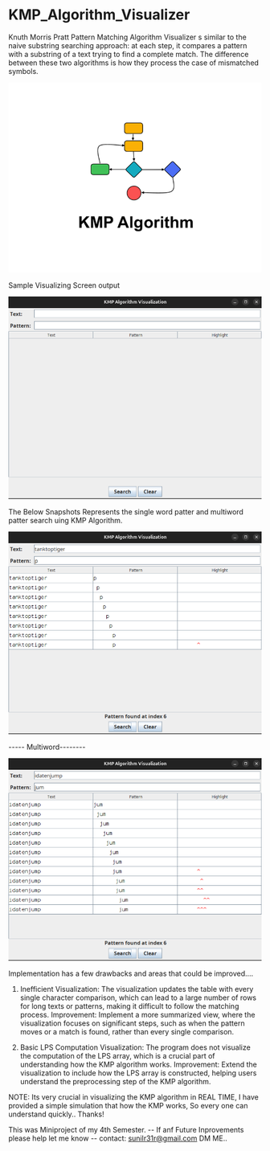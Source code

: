 # KMP_Algorithm_Visualizer
Knuth Morris Pratt Pattern Matching Algorithm Visualizer s similar to the naive substring searching approach: at each step, it compares a pattern with a substring of a text trying to find a complete match. The difference between these two algorithms is how they process the case of mismatched symbols. 

![Alt text](images/KMP.png)

Sample Visualizing Screen output

![Alt text](images/output1.png)

The Below Snapshots Represents the single word patter and multiword patter search uing KMP Algorithm.

![Alt text](images/output2.png)

----- Multiword--------

![Alt text](images/output3.png)

Implementation has a few drawbacks and areas that could be improved....
1. Inefficient Visualization:
The visualization updates the table with every single character comparison, which can lead to a large number of rows for long texts or patterns, making it difficult to follow the matching process.
Improvement: Implement a more summarized view, where the visualization focuses on significant steps, such as when the pattern moves or a match is found, rather than every single comparison.

2. Basic LPS Computation Visualization:
The program does not visualize the computation of the LPS array, which is a crucial part of understanding how the KMP algorithm works.
Improvement: Extend the visualization to include how the LPS array is constructed, helping users understand the preprocessing step of the KMP algorithm.

NOTE: Its very crucial in visualizing the KMP algorithm in REAL TIME, I have provided a simple simulation that how the KMP works, So every one can understand quickly..
Thanks!

This was Miniproject of my 4th Semester.
-- If anf Future Inprovements please help let me know -- 
contact: sunilr31r@gmail.com DM ME..
